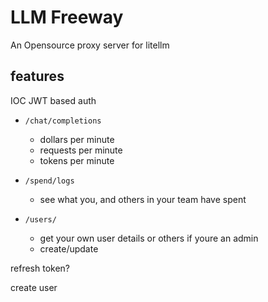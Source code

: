 # LLM Freeway

An Opensource proxy server for litellm

## features

IOC JWT based auth

* `/chat/completions`
  * dollars per minute
  * requests per minute
  * tokens per minute

* `/spend/logs`
  * see what you, and others in your team have spent

* `/users/`
  * get your own user details or others if youre an admin
  * create/update 


refresh token?

create user

